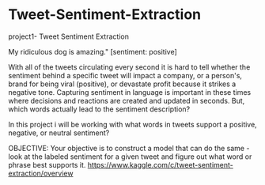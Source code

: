 # Tweet-Sentiment-Extraction
project1- Tweet Sentiment Extraction

My ridiculous dog is amazing." [sentiment: positive]

With all of the tweets circulating every second it is hard to tell whether the sentiment behind a specific tweet will impact a company, or a person's, brand for being viral (positive), or devastate profit because it strikes a negative tone. Capturing sentiment in language is important in these times where decisions and reactions are created and updated in seconds. But, which words actually lead to the sentiment description? 

In this project i will be working with what words in tweets support a positive, negative, or neutral sentiment? 

OBJECTIVE: Your objective is to construct a model that can do the same - look at the labeled sentiment for a given tweet and figure out what word or phrase best supports it.
https://www.kaggle.com/c/tweet-sentiment-extraction/overview
